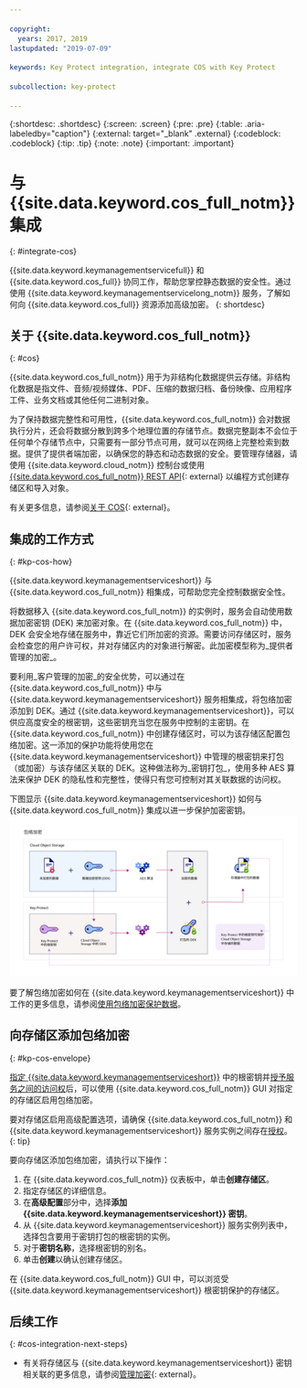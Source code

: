 ```yaml
---

copyright:
  years: 2017, 2019
lastupdated: "2019-07-09"

keywords: Key Protect integration, integrate COS with Key Protect

subcollection: key-protect

---
```


{:shortdesc: .shortdesc}
{:screen: .screen}
{:pre: .pre}
{:table: .aria-labeledby="caption"}
{:external: target="_blank" .external}
{:codeblock: .codeblock}
{:tip: .tip}
{:note: .note}
{:important: .important}

# 与 {{site.data.keyword.cos_full_notm}} 集成
{: #integrate-cos}

{{site.data.keyword.keymanagementservicefull}} 和 {{site.data.keyword.cos_full}} 协同工作，帮助您掌控静态数据的安全性。通过使用 {{site.data.keyword.keymanagementservicelong_notm}} 服务，了解如何向 {{site.data.keyword.cos_full}} 资源添加高级加密。
{: shortdesc}

## 关于 {{site.data.keyword.cos_full_notm}}
{: #cos}

{{site.data.keyword.cos_full_notm}} 用于为非结构化数据提供云存储。非结构化数据是指文件、音频/视频媒体、PDF、压缩的数据归档、备份映像、应用程序工件、业务文档或其他任何二进制对象。  

为了保持数据完整性和可用性，{{site.data.keyword.cos_full_notm}} 会对数据执行分片，还会将数据分散到跨多个地理位置的存储节点。数据完整副本不会位于任何单个存储节点中，只需要有一部分节点可用，就可以在网络上完整检索到数据。提供了提供者端加密，以确保您的静态和动态数据的安全。要管理存储器，请使用 {{site.data.keyword.cloud_notm}} 控制台或使用 [{{site.data.keyword.cos_full_notm}} REST API](/docs/services/cloud-object-storage?topic=cloud-object-storage-compatibility-api){: external} 以编程方式创建存储区和导入对象。

有关更多信息，请参阅[关于 COS](/docs/services/cloud-object-storage?topic=cloud-object-storage-about){: external}。

## 集成的工作方式
{: #kp-cos-how}

{{site.data.keyword.keymanagementserviceshort}} 与 {{site.data.keyword.cos_full_notm}} 相集成，可帮助您完全控制数据安全性。  

将数据移入 {{site.data.keyword.cos_full_notm}} 的实例时，服务会自动使用数据加密密钥 (DEK) 来加密对象。在 {{site.data.keyword.cos_full_notm}} 中，DEK 会安全地存储在服务中，靠近它们所加密的资源。需要访问存储区时，服务会检查您的用户许可权，并对存储区内的对象进行解密。此加密模型称为_提供者管理的加密_。

要利用_客户管理的加密_的安全优势，可以通过在 {{site.data.keyword.cos_full_notm}} 中与 {{site.data.keyword.keymanagementserviceshort}} 服务相集成，将包络加密添加到 DEK。通过 {{site.data.keyword.keymanagementserviceshort}}，可以供应高度安全的根密钥，这些密钥充当您在服务中控制的主密钥。在 {{site.data.keyword.cos_full_notm}} 中创建存储区时，可以为该存储区配置包络加密。这一添加的保护功能将使用您在 {{site.data.keyword.keymanagementserviceshort}} 中管理的根密钥来打包（或加密）与该存储区关联的 DEK。这种做法称为_密钥打包_，使用多种 AES 算法来保护 DEK 的隐私性和完整性，使得只有您可控制对其关联数据的访问权。

下图显示 {{site.data.keyword.keymanagementserviceshort}} 如何与 {{site.data.keyword.cos_full_notm}} 集成以进一步保护加密密钥。![该图显示包络加密的上下文视图。](../images/kp-cos-envelope_min.svg)

要了解包络加密如何在 {{site.data.keyword.keymanagementserviceshort}} 中工作的更多信息，请参阅[使用包络加密保护数据](/docs/services/key-protect?topic=key-protect-envelope-encryption)。

## 向存储区添加包络加密
{: #kp-cos-envelope}

[指定 {{site.data.keyword.keymanagementserviceshort}}](/docs/services/key-protect?topic=key-protect-create-root-keys) 中的根密钥并[授予服务之间的访问权](/docs/services/key-protect?topic=key-protect-integrate-services#grant-access)后，可以使用 {{site.data.keyword.cos_full_notm}} GUI 对指定的存储区启用包络加密。

 要对存储区启用高级配置选项，请确保 {{site.data.keyword.cos_full_notm}} 和 {{site.data.keyword.keymanagementserviceshort}} 服务实例之间存在[授权](/docs/services/key-protect?topic=key-protect-integrate-services#grant-access)。
{: tip}

要向存储区添加包络加密，请执行以下操作：

1. 在 {{site.data.keyword.cos_full_notm}} 仪表板中，单击**创建存储区**。
2. 指定存储区的详细信息。
3. 在**高级配置**部分中，选择**添加 {{site.data.keyword.keymanagementserviceshort}} 密钥**。
4. 从 {{site.data.keyword.keymanagementserviceshort}} 服务实例列表中，选择包含要用于密钥打包的根密钥的实例。
5. 对于**密钥名称**，选择根密钥的别名。
6. 单击**创建**以确认创建存储区。

在 {{site.data.keyword.cos_full_notm}} GUI 中，可以浏览受 {{site.data.keyword.keymanagementserviceshort}} 根密钥保护的存储区。

## 后续工作
{: #cos-integration-next-steps}

- 有关将存储区与 {{site.data.keyword.keymanagementserviceshort}} 密钥相关联的更多信息，请参阅[管理加密](/docs/services/cloud-object-storage?topic=cloud-object-storage-encryption#encryption){: external}。 
